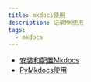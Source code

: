 ```yaml
---
title: mkdocs使用
description: 记录MK使用
tags:
  - mkdocs
---
```


- [安装和配置Mkdocs](installMkdocs)
- [PyMkdocs使用](PyMdown)
